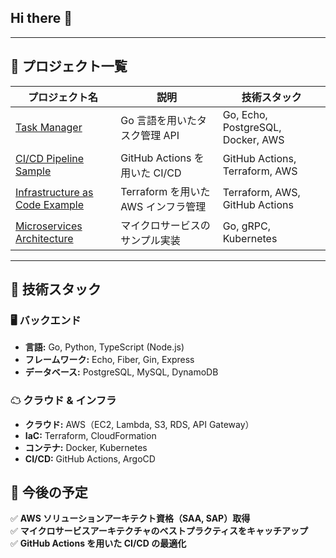 ## Hi there 👋





---
## 📌 プロジェクト一覧

| プロジェクト名 | 説明 | 技術スタック |
|--------------|------------------|----------------|
| [Task Manager](https://github.com/ryoryosaki/task-manager) | Go 言語を用いたタスク管理 API | Go, Echo, PostgreSQL, Docker, AWS |
| [CI/CD Pipeline Sample](https://github.com/ryoryosaki/ci-cd-sample) | GitHub Actions を用いた CI/CD | GitHub Actions, Terraform, AWS |
| [Infrastructure as Code Example](https://github.com/ryoryosaki/iac-example) | Terraform を用いた AWS インフラ管理 | Terraform, AWS, GitHub Actions |
| [Microservices Architecture](https://github.com/ryoryosaki/microservices-example) | マイクロサービスのサンプル実装 | Go, gRPC, Kubernetes |

---

## 🔧 技術スタック
### 🖥️ **バックエンド**
- **言語:** Go, Python, TypeScript (Node.js)
- **フレームワーク:** Echo, Fiber, Gin, Express
- **データベース:** PostgreSQL, MySQL, DynamoDB


### ☁ **クラウド & インフラ**
- **クラウド:** AWS（EC2, Lambda, S3, RDS, API Gateway）
- **IaC:** Terraform, CloudFormation
- **コンテナ:** Docker, Kubernetes
- **CI/CD:** GitHub Actions, ArgoCD


## 🚀 今後の予定
✅ **AWS ソリューションアーキテクト資格（SAA, SAP）取得**  
✅ **マイクロサービスアーキテクチャのベストプラクティスをキャッチアップ**  
✅ **GitHub Actions を用いた CI/CD の最適化**  
